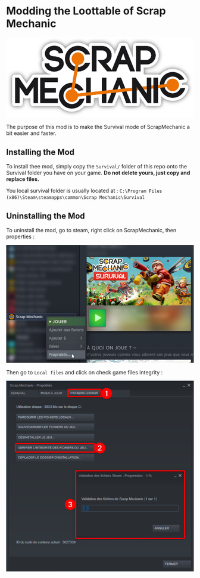 # Modding the Loottable of Scrap Mechanic

![](./docs/imgs/scrapmechanic_logo.png)

The purpose of this mod is to make the Survival mode of ScrapMechanic a bit easier and faster.

## Installing the Mod

To install thee mod, simply copy the `Survival/` folder of this repo onto the Survival folder you have on your game. **Do not delete yours, just copy and replace files.**

You local survival folder is usually located at : `C:\Program Files (x86)\Steam\steamapps\common\Scrap Mechanic\Survival`

## Uninstalling the Mod

To uninstall the mod, go to steam, right click on ScrapMechanic, then properties :

![](./docs/imgs/steam_scrapmechanic_properties.png)

Then go to `Local files` and click on check game files integrity :

![](./docs/imgs/steam_verification_install.png)
